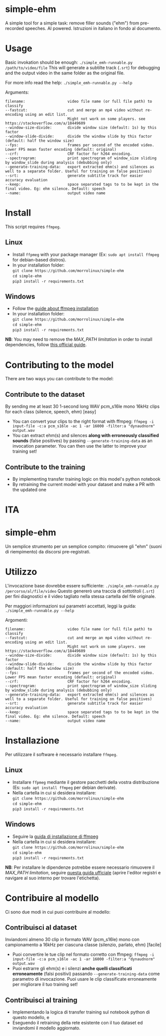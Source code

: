 # simple-ehm
A simple tool for a simple task: remove filler sounds ("ehm") from pre-recorded speeches. AI powered.
Istruzioni in italiano in fondo al documento.

# Usage
Basic invokation should be enough:
`./simple_emh-runnable.py /path/to/video/file`
This will generate a subtilte track (`.srt`) for debugging and the output video in the same folder as the original file.

For more info read the help:
`./simple_emh-runnable.py --help`

Arguments:
```
filename:					video file name (or full file path) to classify
--fastcut:					cut and merge an mp4 video without re-encoding using an edit list.
        					Might not work on some players. see https://stackoverflow.com/a/18449609
--window-size-divide:		divide window size (default: 1s) by this factor
--window-slide-divide:		divide the window slide by this factor (default: half the window size)
--fps:						frames per second of the encoded video. Lower FPS mean faster encoding (default: original)
--crf:						CRF factor for h264 encoding.
--spectrogram:				print spectrogram of window_size sliding by window_slide during analysis (debubbing only)
--generate-training-data:	export extracted ehm(s) and silences as well to a separate folder. Useful for training on false positives)
--srt: 						generate subtitle track for easier accuracy evaluation
--keep:						space separated tags to to be kept in the final video. Eg: ehm silence. Default: speech
--name:						output video name
```

# Install
This script requires `ffmpeg`.

## Linux
- Install `ffpmeg` with your package manager (Ex: `sudo apt install ffmpeg` for debian-based distros).
- In your installation folder:<br>
  `git clone https://github.com/morrolinux/simple-ehm`<br>
  `cd simple-ehm`<br>
  `pip3 install -r requirements.txt`

## Windows
- Follow the [guide about ffmpeg installation](https://blog.gregzaal.com/how-to-install-ffmpeg-on-windows/)
- In your installation folder:<br>
  `git clone https://github.com/morrolinux/simple-ehm`<br>
  `cd simple-ehm`<br>
  `pip3 install -r requirements.txt`

**NB**: You may need to remove the *MAX_PATH limitation* in order to install dependencies, follow [this official guide](https://docs.python.org/3.7/using/windows.html#removing-the-max-path-limitation).

# Contributing to the model
There are two ways you can contribute to the model:

## Contribute to the dataset
By sending me at least 30 1-second long WAV pcm_s16le mono 16kHz clips for each class (silence, speech, ehm)  [easy]
- You can convert your clips to the right format with ffmpeg: `ffmpeg -i input-file -c:a pcm_s16le -ac 1 -ar 16000 -filter:a "dynaudnorm" output.wav`
- You can extract ehm(s) and silences **along with erroneously classified sounds** (false positives) by passing `--generate-training-data` as an invocation parameter. You can then use the latter to improve your training set!

## Contribute to the training
- By implementing transfer training logic on this model's python notebook
- By retraining the current model with your dataset and make a PR with the updated one


# ITA

# simple-ehm
Un semplice strumento per un semplice compito: rimuovere gli "ehm" (suoni di riempimento) da discorsi pre-registrati. 

# Utilizzo
L'invocazione base dovrebbe essere sufficiente:
`./simple_emh-runnable.py /percorso/al/file/video`
Questo genererò una traccia di sottotitoli (`.srt`) per fini diagnostici e il video tagliato nella stessa cartella del file originale.

Per maggiori informazioni sui parametri accettati, leggi la guida:
`./simple_emh-runnable.py --help`

Argomenti:
```
filename:					video file name (or full file path) to classify
--fastcut:					cut and merge an mp4 video without re-encoding using an edit list.
        					Might not work on some players. see https://stackoverflow.com/a/18449609
--window-size-divide:		divide window size (default: 1s) by this factor
--window-slide-divide:		divide the window slide by this factor (default: half the window size)
--fps:						frames per second of the encoded video. Lower FPS mean faster encoding (default: original)
--crf:						CRF factor for h264 encoding.
--spectrogram:				print spectrogram of window_size sliding by window_slide during analysis (debubbing only)
--generate-training-data:	export extracted ehm(s) and silences as well to a separate folder. Useful for training on false positives)
--srt: 						generate subtitle track for easier accuracy evaluation
--keep:						space separated tags to to be kept in the final video. Eg: ehm silence. Default: speech
--name:						output video name
```

# Installazione
Per utilizzare il software è necessario installare `ffmpeg`.

## Linux
- Installare `ffpmeg` mediante il gestore pacchetti della vostra distribuzione (Es: `sudo apt install ffmpeg` per debian derivate).
- Nella cartella in cui si desidera installare:<br>
  `git clone https://github.com/morrolinux/simple-ehm` <br>
  `cd simple-ehm`<br>
  `pip3 install -r requirements.txt`
## Windows
- Seguire la [guida di installazione di ffmpeg](https://blog.gregzaal.com/how-to-install-ffmpeg-on-windows/)
- Nella cartella in cui si desidera installare:<br>
  `git clone https://github.com/morrolinux/simple-ehm`<br>
  `cd simple-ehm`<br>
  `pip3 install -r requirements.txt`

**NB**: Per installare le dipendenze potrebbe essere necessario rimuovere il *MAX_PATH limitation*, seguire [questa guida ufficiale](https://docs.python.org/3.7/using/windows.html#removing-the-max-path-limitation) (aprire l'editor registri e navigare al suo interno per trovare l'etichetta).

# Contribuire al modello
Ci sono due modi in cui puoi contribuire al modello:

## Contribuisci al dataset
Inviandomi almeno 30 clip in formato WAV (pcm_s16le) mono con campionamento a 16kHz per ciascuna classe (silenzio, parlato, ehm)  [facile]
- Puoi convertire le tue clip nel formato corretto con ffmpeg: `ffmpeg -i input-file -c:a pcm_s16le -ac 1 -ar 16000 -filter:a "dynaudnorm" output.wav`
- Puoi estrarre gli ehm(s) e i silenzi **anche quelli classificati erroneamente** (falsi positivi) passando `--generate-training-data` come parametro di invocazione. Puoi usare le clip classificate erroneamente per migliorare il tuo training set!

## Contribuisci al training
- Implementando la logica di transfer training sul notebook python di questo modello, e
- Eseguendo il retraining della rete esistente con il tuo dataset ed inviandomi il modello aggiornato.
